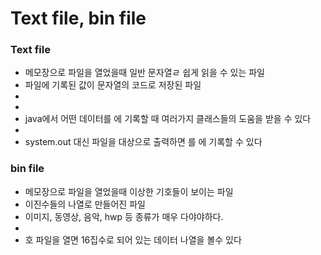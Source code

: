 



# Text file, bin file

### Text file
* 메모장으로 파일을 열었을때 일반 문자열ㄹ 쉽게 읽을 수 있는 파일
* 파일에 기록된 값이 문자열의 코드로 저장된 파일
* 
*
* java에서 어떤 데이터를 에 기록할 때 여러가지 클래스들의 도움을 받을 수 있다
* 
* system.out 대신 파일을 대상으로 출력하면 를 에 기록할 수 있다

### bin file
* 메모장으로 파일을 열었을때 이상한 기호들이 보이는 파일
* 이진수들의 나열로 만들어진 파일
* 이미지, 동영상, 음악, hwp 등 종류가 매우 다야야하다.
* 
* 호 파일을 열면 16집수로 되어 있는 데이터 나열을 볼수 있다
